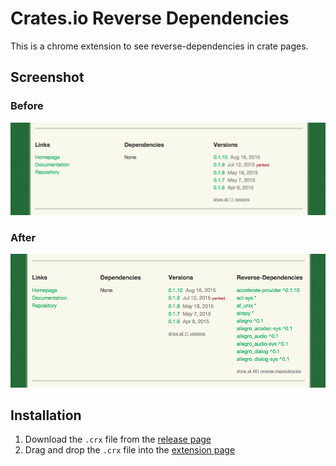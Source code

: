 Crates.io Reverse Dependencies
==============================

This is a chrome extension to see reverse-dependencies in crate pages.


Screenshot
----------

### Before

![before](images/before.png "before")

### After

![after](images/after.png "after")


Installation
------------

1. Download the `.crx` file from the [release page](https://github.com/amutake/crates.io-reverse-dependencies/releases)
2. Drag and drop the `.crx` file into the [extension page](chrome://extensions)
